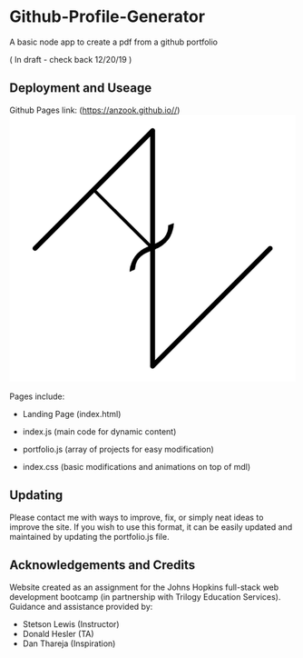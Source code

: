 # Github-Profile-Generator
A basic node app to create a pdf from a github portfolio

( In draft - check back 12/20/19 )
## Deployment and Useage

Github Pages link: (https://anzook.github.io//)
![Mainpage Logo](https://github.com/anzook/Portfolio/blob/master/assets/images/logo/ANZ_Logo_Crop_Trans.png)

Pages include:
* Landing Page (index.html)

* index.js (main code for dynamic content)
* portfolio.js (array of projects for easy modification)

* index.css (basic modifications and animations on top of mdl)

## Updating

Please contact me with ways to improve, fix, or simply neat ideas to improve the site. If you wish to use this format, it can be easily updated and maintained by updating the portfolio.js file.

## Acknowledgements and Credits

Website created as an assignment for the Johns Hopkins full-stack web development bootcamp (in partnership with Trilogy Education Services).
Guidance and assistance provided by:
* Stetson Lewis (Instructor)
* Donald Hesler (TA)
* Dan Thareja (Inspiration)
